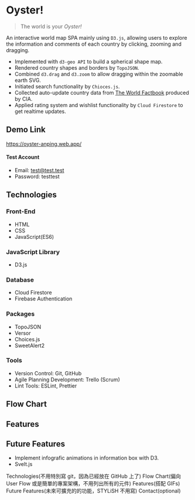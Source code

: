 # Oyster!
> The world is your *Oyster!*

An interactive world map SPA mainly using `D3.js`, allowing users to explore the information and comments of each country by clicking, zooming and dragging.
* Implemented with `d3-geo API` to build a spherical shape map.
* Rendered country shapes and borders by `TopoJSON`.
* Combined `d3.drag` and `d3.zoom` to allow dragging within the zoomable earth SVG.
* Initiated search functionality by `Chioces.js`.
* Collected auto-update country data from [The World Factbook](https://www.cia.gov/the-world-factbook/) produced by CIA.
* Applied rating system and wishlist functionality by `Cloud Firestore` to get realtime updates.


## Demo Link
https://oyster-anping.web.app/
#### Test Account
* Email: test@test.test
* Password: testtest
## Technologies
### Front-End
* HTML
* CSS
* JavaScript(ES6)
### JavaScript Library
* D3.js
### Database
* Cloud Firestore
* Firebase Authentication
### Packages
* TopoJSON
* Versor
* Choices.js
* SweetAlert2
### Tools
* Version Control: Git, GitHub
* Agile Planning Development: Trello (Scrum)
* Lint Tools: ESLint, Prettier
## Flow Chart

## Features
## Future Features
* Implement infografic animations in information box with D3.
* Svelt.js



Technologies(不用特別寫 git，因為已經放在 GitHub 上了)
Flow Chart(偏向 User Flow 或是簡單的專案架構，不用列出所有的元件)
Features(搭配 GIFs)
Future Features(未來可擴充的的功能，STYLiSH 不用寫)
Contact(optional)
